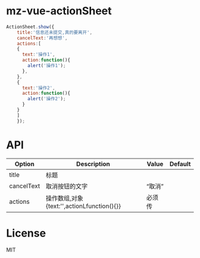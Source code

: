 # mz-vue-actionSheet


```Javascript
ActionSheet.show({
    title:'信息还未提交,真的要离开',
    cancelText:'再想想',
    actions:[
    {
      text:'操作1',
      action:function(){
        alert('操作1');
      },
    },
    {
      text:'操作2',
      action:function(){
        alert('操作2');
      }
    }
    ]
    });

```

# API
| Option      | Description                                    | Value                   | Default  |
|-----------  |------------------------------------------------|-------------------------|----------|
| title       | 标题                                            |                         |          |
| cancelText  | 取消按钮的文字                                    |  “取消”                  |           |
| actions     | 操作数组,对象{text:'',actionLfunction(){}}         |      必须传                   |          |


# License
MIT